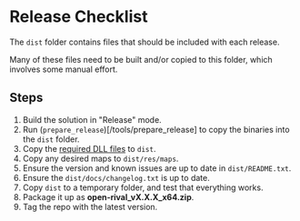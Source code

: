 # Release Checklist

The `dist` folder contains files that should be included with each release.

Many of these files need to be built and/or copied to this folder, which involves some manual effort.

## Steps

1. Build the solution in "Release" mode.
2. Run (`prepare_release`)[/tools/prepare_release] to copy the binaries into the `dist` folder.
3. Copy the [required DLL files](/docs/development_quickstart.md#dll-files) to `dist`.
4. Copy any desired maps to `dist/res/maps`.
5. Ensure the version and known issues are up to date in `dist/README.txt`.
6. Ensure the `dist/docs/changelog.txt` is up to date.
7. Copy `dist` to a temporary folder, and test that everything works.
8. Package it up as **open-rival_vX.X.X_x64.zip**.
9. Tag the repo with the latest version.
